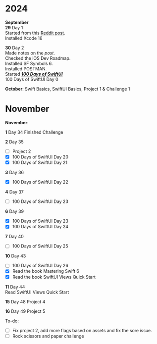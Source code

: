 # 2024
**September**  
**29** Day 1  
Started from this [Reddit post](https://www.reddit.com/r/iOSProgramming/comments/11qit84/from_hello_world_to_your_first_job_the_selftaught/).  
Installed Xcode 16  

**30** Day 2  
Made notes on the *post*.  
Checked the iOS Dev Roadmap.  
Installed SF Symbols 6.  
Installed POSTMAN.  
Started [***100 Days of SwiftUI***](https://www.hackingwithswift.com/100/swiftui)  
100 Days of SwiftUI Day 0  

**October**: Swift Basics, SwiftUI Basics, Project 1 & Challenge 1

# November
**November**: 

**1** Day 34
Finished Challenge

**2** Day 35
- [ ] Project 2
- [x] 100 Days of SwiftUI Day 20
- [x] 100 Days of SwiftUI Day 21

**3** Day 36
- [x] 100 Days of SwiftUI Day 22
  
**4** Day 37
- [ ] 100 Days of SwiftUI Day 23
  
**6** Day 39
- [x] 100 Days of SwiftUI Day 23
- [x] 100 Days of SwiftUI Day 24

**7** Day 40
- [ ] 100 Days of SwiftUI Day 25

**10** Day 43
- [ ]  100 Days of SwiftUI Day 26
- [x]  Read the book Mastering Swift 6
- [x]  Read the book SwiftUI Views Quick Start

**11** Day 44  
Read SwiftUI Views Quick Start  

**15**  Day 48
Project 4

**16** Day 49
Project 5


To-do:
- [ ] Fix project 2, add more flags based on assets and fix the sore issue.
- [ ] Rock scissors and paper challenge